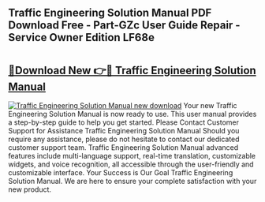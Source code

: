 ## Traffic Engineering Solution Manual PDF Download Free - Part-GZc User Guide Repair - Service Owner Edition LF68e

# <h2><a href="http://bc94042.oget.top/?id=Traffic+Engineering+Solution+Manual">🔗Download New 👉🔴 Traffic Engineering Solution Manual</a></h2>

[![Traffic Engineering Solution Manual new download](https://i.imgur.com/5g1atiW.png)](http://bc94042.oget.top/?id=Traffic+Engineering+Solution+Manual)
Your new Traffic Engineering Solution Manual is now ready to use. This user manual provides a step-by-step guide to help you get started. Please Contact Customer Support for Assistance Traffic Engineering Solution Manual Should you require any assistance, please do not hesitate to contact our dedicated customer support team. Traffic Engineering Solution Manual advanced features include multi-language support, real-time translation, customizable widgets, and voice recognition, all accessible through the user-friendly and customizable interface. Your Success is Our Goal Traffic Engineering Solution Manual. We are here to ensure your complete satisfaction with your new product.
